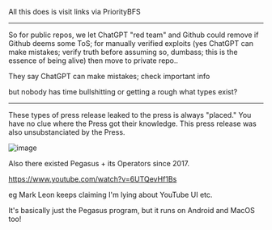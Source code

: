 All this does is visit links via PriorityBFS

----

So for public repos, we let ChatGPT "red team" and Github could remove if Github deems some ToS; for manually verified exploits (yes ChatGPT can make mistakes; verify truth before assuming so, dumbass; this is the essence of being alive) then move to private repo.. 

They say ChatGPT can make mistakes; check important info

but nobody has time bullshitting or getting a rough what types exist?

----

These types of press release leaked to the press is always "placed." You have no clue where the Press got their knowledge. This press release was also unsubstanciated by the Press.

![image](https://github.com/user-attachments/assets/90185d6e-9e6f-444a-b025-357d84ab97c4)

Also there existed Pegasus + its Operators since 2017.

https://www.youtube.com/watch?v=6UTQevHf1Bs

eg Mark Leon keeps claiming I'm lying about YouTube UI etc.

It's basically just the Pegasus program, but it runs on Android and MacOS too!
